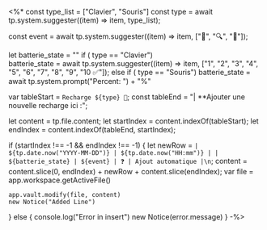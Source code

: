 
<%*
const type_list = ["Clavier", "Souris"]
const type = await tp.system.suggester((item) => item, type_list);

const event = await tp.system.suggester((item) => item, ["🔌", "🔍", "🛑"]);

let batterie_state = ""
if ( type == "Clavier")  
	batterie_state = await tp.system.suggester((item) => item, ["1", "2", "3", "4", "5", "6", "7", "8", "9", "10  ✅"]);
else if ( type == "Souris") 
	batterie_state = await tp.system.prompt("Percent: ") + "%"

var tableStart = `Recharge ${type} 🔌`;
const tableEnd = "| **Ajouter une nouvelle recharge ici :";

let content = tp.file.content;
let startIndex = content.indexOf(tableStart);
let endIndex = content.indexOf(tableEnd, startIndex);

if (startIndex !== -1 && endIndex !== -1) {
	let newRow = `| ${tp.date.now("YYYY-MM-DD")} | ${tp.date.now("HH:mm")} | | ${batterie_state} | ${event} | ❓ | Ajout automatique |\n`;
	content = content.slice(0, endIndex) + newRow + content.slice(endIndex);
	var file = app.workspace.getActiveFile()

	app.vault.modify(file, content)
	new Notice("Added Line")
} else {
		console.log("Error in insert")
		new Notice(error.message)
}
-%>